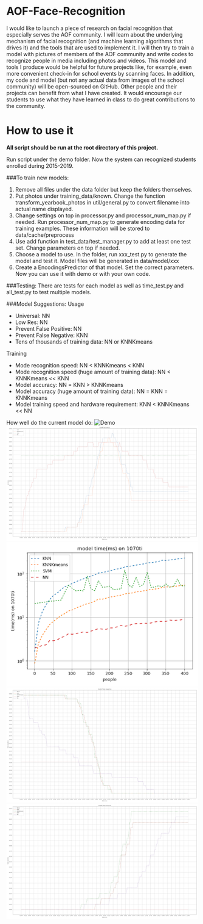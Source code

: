 # AOF-Face-Recognition

I would like to launch a piece of research on facial recognition that especially serves the AOF community. I will learn about the underlying mechanism of facial recognition (and machine learning algorithms that drives it) and the tools that are used to implement it. I will then try to train a model with pictures of members of the AOF community and write codes to recognize people in media including photos and videos. This model and tools I produce would be helpful for future projects like, for example, even more convenient check-in for school events by scanning faces. In addition, my code and model (but not any actual data from images of the school community) will be open-sourced on GitHub. Other people and their projects can benefit from what I have created. It would encourage our students to use what they have learned in class to do great contributions to the community.

# How to use it

__All script should be run at the root directory of this project.__

Run script under the demo folder. Now the system can recognized students enrolled during 2015-2019.

###To train new models:
1. Remove all files under the data folder but keep the folders themselves.
2. Put photos under training_data/known. Change the function transform_yearbook_photos in util/general.py to convert filename into actual name displayed.
3. Change settings on top in processor.py and processor_num_map.py if needed. Run processor_num_map.py to generate encoding data for training examples. These information will be stored to data/cache/preprocess
4. Use add function in test_data/test_manager.py to add at least one test set. Change parameters on top if needed.
5. Choose a model to use. In the folder, run xxx_test.py to generate the model and test it. Model files will be generated in data/model/xxx
6. Create a EncodingsPredictor of that model. Set the correct parameters. Now you can use it with demo or with your own code.

###Testing:
There are tests for each model as well as time_test.py and all_test.py to test multiple models.

###Model Suggestions:
Usage
- Universal: NN
- Low Res: NN
- Prevent False Positive: NN
- Prevent False Negative: KNN
- Tens of thousands of training data: NN or KNNKmeans

Training
- Mode recognition speed: NN < KNNKmeans < KNN
- Mode recognition speed (huge amount of training data): NN < KNNKmeans << KNN
- Model accuracy: NN = KNN > KNNKmeans
- Model accuracy (huge amount of training data): NN = KNN = KNNKmeans
- Model training speed and hardware requirement: KNN < KNNKmeans << NN


How well do the current model do:
![Demo](https://raw.githubusercontent.com/DEDZTBH/AOF-Face-Recognition/master/pics/demo.gif)
![Accuracy](https://raw.githubusercontent.com/DEDZTBH/AOF-Face-Recognition/master/pics/accuracy.png)
![Time](https://raw.githubusercontent.com/DEDZTBH/AOF-Face-Recognition/master/pics/time.png)
![False Negative](https://raw.githubusercontent.com/DEDZTBH/AOF-Face-Recognition/master/pics/fn.png)
![False Positive](https://raw.githubusercontent.com/DEDZTBH/AOF-Face-Recognition/master/pics/fp.png)